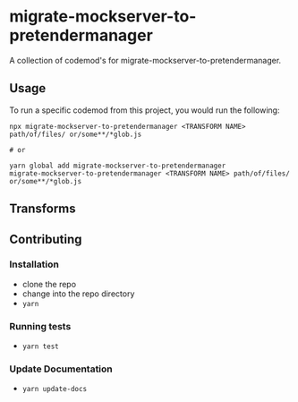 # migrate-mockserver-to-pretendermanager


A collection of codemod's for migrate-mockserver-to-pretendermanager.

## Usage

To run a specific codemod from this project, you would run the following:

```
npx migrate-mockserver-to-pretendermanager <TRANSFORM NAME> path/of/files/ or/some**/*glob.js

# or

yarn global add migrate-mockserver-to-pretendermanager
migrate-mockserver-to-pretendermanager <TRANSFORM NAME> path/of/files/ or/some**/*glob.js
```

## Transforms

<!--TRANSFORMS_START-->
<!--TRANSFORMS_END-->

## Contributing

### Installation

* clone the repo
* change into the repo directory
* `yarn`

### Running tests

* `yarn test`

### Update Documentation

* `yarn update-docs`
